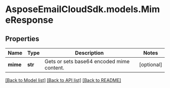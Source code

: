 # AsposeEmailCloudSdk.models.MimeResponse
## Properties
Name | Type | Description | Notes
------------ | ------------- | ------------- | -------------
**mime** | **str** | Gets or sets base64 encoded mime content.              | [optional] 



[[Back to Model list]](README.md#documentation-for-models) [[Back to API list]](README.md#documentation-for-api-endpoints) [[Back to README]](README.md)



